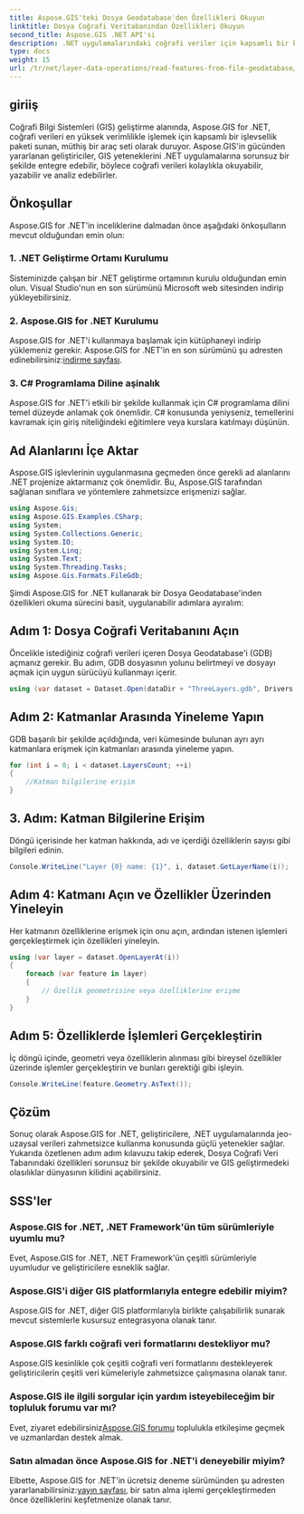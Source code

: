 ```yaml
---
title: Aspose.GIS'teki Dosya Geodatabase'den Özellikleri Okuyun
linktitle: Dosya Coğrafi Veritabanından Özellikleri Okuyun
second_title: Aspose.GIS .NET API'si
description: .NET uygulamalarındaki coğrafi veriler için kapsamlı bir kütüphane olan Aspose.GIS for .NET'in gücünü keşfedin. Jeo-uzaysal verileri zahmetsizce ve kolaylıkla okuyun, yazın ve analiz edin.
type: docs
weight: 15
url: /tr/net/layer-data-operations/read-features-from-file-geodatabase/
---
```

## giriiş
Coğrafi Bilgi Sistemleri (GIS) geliştirme alanında, Aspose.GIS for .NET, coğrafi verileri en yüksek verimlilikle işlemek için kapsamlı bir işlevsellik paketi sunan, müthiş bir araç seti olarak duruyor. Aspose.GIS'in gücünden yararlanan geliştiriciler, GIS yeteneklerini .NET uygulamalarına sorunsuz bir şekilde entegre edebilir, böylece coğrafi verileri kolaylıkla okuyabilir, yazabilir ve analiz edebilirler.
## Önkoşullar
Aspose.GIS for .NET'in inceliklerine dalmadan önce aşağıdaki önkoşulların mevcut olduğundan emin olun:
### 1. .NET Geliştirme Ortamı Kurulumu
Sisteminizde çalışan bir .NET geliştirme ortamının kurulu olduğundan emin olun. Visual Studio'nun en son sürümünü Microsoft web sitesinden indirip yükleyebilirsiniz.
### 2. Aspose.GIS for .NET Kurulumu
 Aspose.GIS for .NET'i kullanmaya başlamak için kütüphaneyi indirip yüklemeniz gerekir. Aspose.GIS for .NET'in en son sürümünü şu adresten edinebilirsiniz:[indirme sayfası](https://releases.aspose.com/gis/net/).
### 3. C# Programlama Diline aşinalık
Aspose.GIS for .NET'i etkili bir şekilde kullanmak için C# programlama dilini temel düzeyde anlamak çok önemlidir. C# konusunda yeniyseniz, temellerini kavramak için giriş niteliğindeki eğitimlere veya kurslara katılmayı düşünün.

## Ad Alanlarını İçe Aktar
Aspose.GIS işlevlerinin uygulanmasına geçmeden önce gerekli ad alanlarını .NET projenize aktarmanız çok önemlidir. Bu, Aspose.GIS tarafından sağlanan sınıflara ve yöntemlere zahmetsizce erişmenizi sağlar.

```csharp
using Aspose.Gis;
using Aspose.GIS.Examples.CSharp;
using System;
using System.Collections.Generic;
using System.IO;
using System.Linq;
using System.Text;
using System.Threading.Tasks;
using Aspose.Gis.Formats.FileGdb;
```

Şimdi Aspose.GIS for .NET kullanarak bir Dosya Geodatabase'inden özellikleri okuma sürecini basit, uygulanabilir adımlara ayıralım:
## Adım 1: Dosya Coğrafi Veritabanını Açın
Öncelikle istediğiniz coğrafi verileri içeren Dosya Geodatabase'i (GDB) açmanız gerekir. Bu adım, GDB dosyasının yolunu belirtmeyi ve dosyayı açmak için uygun sürücüyü kullanmayı içerir.
```csharp
using (var dataset = Dataset.Open(dataDir + "ThreeLayers.gdb", Drivers.FileGdb))
```
## Adım 2: Katmanlar Arasında Yineleme Yapın
GDB başarılı bir şekilde açıldığında, veri kümesinde bulunan ayrı ayrı katmanlara erişmek için katmanları arasında yineleme yapın.
```csharp
for (int i = 0; i < dataset.LayersCount; ++i)
{
    //Katman bilgilerine erişim
}
```
## 3. Adım: Katman Bilgilerine Erişim
Döngü içerisinde her katman hakkında, adı ve içerdiği özelliklerin sayısı gibi bilgileri edinin.
```csharp
Console.WriteLine("Layer {0} name: {1}", i, dataset.GetLayerName(i));
```
## Adım 4: Katmanı Açın ve Özellikler Üzerinden Yineleyin
Her katmanın özelliklerine erişmek için onu açın, ardından istenen işlemleri gerçekleştirmek için özellikleri yineleyin.
```csharp
using (var layer = dataset.OpenLayerAt(i))
{
    foreach (var feature in layer)
    {
        // Özellik geometrisine veya özelliklerine erişme
    }
}
```
## Adım 5: Özelliklerde İşlemleri Gerçekleştirin
İç döngü içinde, geometri veya özelliklerin alınması gibi bireysel özellikler üzerinde işlemler gerçekleştirin ve bunları gerektiği gibi işleyin.
```csharp
Console.WriteLine(feature.Geometry.AsText());
```

## Çözüm
Sonuç olarak Aspose.GIS for .NET, geliştiricilere, .NET uygulamalarında jeo-uzaysal verileri zahmetsizce kullanma konusunda güçlü yetenekler sağlar. Yukarıda özetlenen adım adım kılavuzu takip ederek, Dosya Coğrafi Veri Tabanındaki özellikleri sorunsuz bir şekilde okuyabilir ve GIS geliştirmedeki olasılıklar dünyasının kilidini açabilirsiniz.
## SSS'ler
### Aspose.GIS for .NET, .NET Framework'ün tüm sürümleriyle uyumlu mu?
Evet, Aspose.GIS for .NET, .NET Framework'ün çeşitli sürümleriyle uyumludur ve geliştiricilere esneklik sağlar.
### Aspose.GIS'i diğer GIS platformlarıyla entegre edebilir miyim?
Aspose.GIS for .NET, diğer GIS platformlarıyla birlikte çalışabilirlik sunarak mevcut sistemlerle kusursuz entegrasyona olanak tanır.
### Aspose.GIS farklı coğrafi veri formatlarını destekliyor mu?
Aspose.GIS kesinlikle çok çeşitli coğrafi veri formatlarını destekleyerek geliştiricilerin çeşitli veri kümeleriyle zahmetsizce çalışmasına olanak tanır.
### Aspose.GIS ile ilgili sorgular için yardım isteyebileceğim bir topluluk forumu var mı?
 Evet, ziyaret edebilirsiniz[Aspose.GIS forumu](https://forum.aspose.com/c/gis/33) toplulukla etkileşime geçmek ve uzmanlardan destek almak.
### Satın almadan önce Aspose.GIS for .NET'i deneyebilir miyim?
 Elbette, Aspose.GIS for .NET'in ücretsiz deneme sürümünden şu adresten yararlanabilirsiniz:[yayın sayfası](https://releases.aspose.com/), bir satın alma işlemi gerçekleştirmeden önce özelliklerini keşfetmenize olanak tanır.